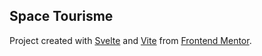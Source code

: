 

## Space Tourisme


Project created with [Svelte](https://svelte.dev/) and [Vite](https://vitejs.dev/) from [Frontend Mentor]('https://www.frontendmentor.io/challenges/space-tourism-multipage-website-gRWj1URZ3').